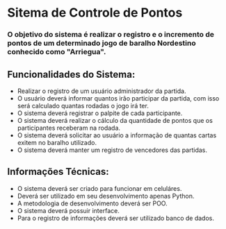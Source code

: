 # Sitema de Controle de Pontos

### O objetivo do sistema é realizar o registro e o incremento de pontos de um determinado jogo de baralho Nordestino conhecido como "Arriegua".

## Funcionalidades do Sistema:
- Realizar o registro de um usuário administrador da partida.
- O usuário deverá informar quantos irão participar da partida, com isso será calculado quantas rodadas o jogo irá ter.
- O sistema deverá registrar o palpite de cada participante.
- O sistema deverá realizar o cálculo da quantidade de pontos que os participantes receberam na rodada.
- O sistema deverá solicitar ao usuário a informação de quantas cartas exitem no baralho utilizado.
- O sistema deverá manter um registro de vencedores das partidas.

## Informações Técnicas:
- O sistema deverá ser criado para funcionar em celuláres.
- Deverá ser utilizado em seu desenvolvimento apenas Python.
- A metodologia de desenvolvimento deverá ser POO.
- O sistema deverá possuir interface.
- Para o registro de informações deverá ser utilizado banco de dados.

